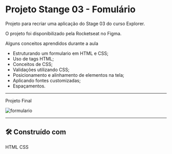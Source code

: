 # Projeto Stange 03 - Fomulário 

Projeto para recriar uma aplicação do Stage 03 do curso Explorer.

O projeto foi disponibilizado pela Rocketseat no Figma.

Alguns conceitos aprendidos durante a aula
- Estruturando um formulario em HTML e CSS;
- Uso de tags HTML;
- Conceitos de CSS;
- Validações utilizando CSS;
- Posicionamento e alinhamento de elementos na tela;
- Aplicando fontes customizadas;
- Espaçamentos.

---

Projeto Final

![formulario](https://user-images.githubusercontent.com/72874475/229954420-2e11524e-c66a-4f3d-bc93-9cf5a28578ba.png)

---

## 🛠️ Construído com

 HTML
 CSS
